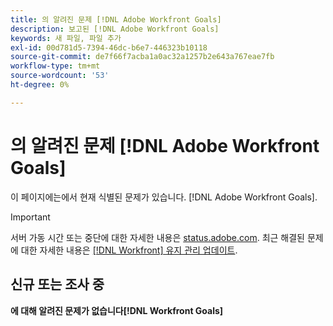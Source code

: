 ```yaml
---
title: 의 알려진 문제 [!DNL Adobe Workfront Goals]
description: 보고된 [!DNL Adobe Workfront Goals]
keywords: 새 파일, 파일 추가
exl-id: 00d781d5-7394-46dc-b6e7-446323b10118
source-git-commit: de7f66f7acba1a0ac32a1257b2e643a767eae7fb
workflow-type: tm+mt
source-wordcount: '53'
ht-degree: 0%

---
```


# 의 알려진 문제 [!DNL Adobe Workfront Goals]

이 페이지에는에서 현재 식별된 문제가 있습니다. [!DNL Adobe Workfront Goals].

>[!IMPORTANT]
>
>서버 가동 시간 또는 중단에 대한 자세한 내용은 [status.adobe.com](https://status.adobe.com). 최근 해결된 문제에 대한 자세한 내용은 [[!DNL Workfront] 유지 관리 업데이트](../maintenance/current-updates.md).

## 신규 또는 조사 중

**에 대해 알려진 문제가 없습니다[!DNL Workfront Goals]**

<!--


-->
